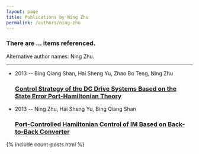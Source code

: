 ```yaml
---
layout: page
title: Publications by Ning Zhu
permalink: /authors/ning-zhu
---
```


<h3 id="number-posts">There are ... items referenced.</h3>
<p id='info-authors'>Alternative author names: Ning Zhu.</p>
<hr />
<ul class="post-list">
<li><span class='post-meta'>2013 -- Bing Qiang Shan, Hai Sheng Yu, Zhao Bo Teng, Ning Zhu</span><h3><a class='post-link' href="{{ site.baseurl }}/control-strategy-of-the-dc-drive-systems-based-on-the-state-error-port-hamiltonian-theory">Control Strategy of the DC Drive Systems Based on the State Error Port-Hamiltonian Theory</a></h3></li>
<li><span class='post-meta'>2013 -- Ning Zhu, Hai Sheng Yu, Bing Qiang Shan</span><h3><a class='post-link' href="{{ site.baseurl }}/port-controlled-hamiltonian-control-of-im-based-on-back-to-back-converter">Port-Controlled Hamiltonian Control of IM Based on Back-to-Back Converter</a></h3></li>

</ul>
{% include count-posts.html %}
